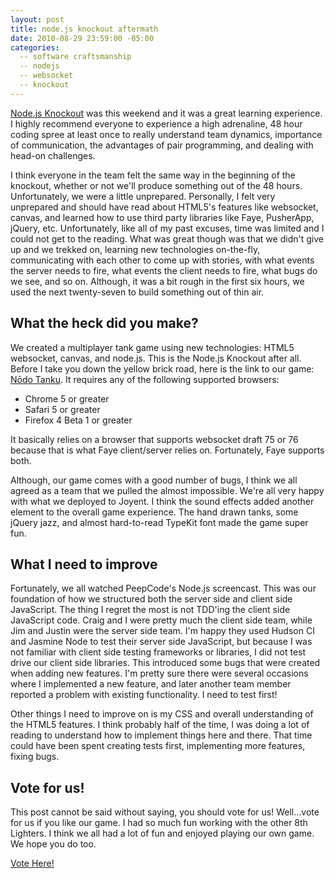 ```yaml
---
layout: post
title: node.js knockout aftermath
date: 2010-08-29 23:59:00 -05:00
categories:
  -- software craftsmanship
  -- nodejs
  -- websocket
  -- knockout
---
```


[Node.js Knockout](http://nodeknockout.com/) was this weekend and it was a great learning experience.  I highly recommend everyone to experience a high adrenaline, 48 hour coding spree at least once to really understand team dynamics, importance of communication, the advantages of pair programming, and dealing with head-on challenges.

I think everyone in the team felt the same way in the beginning of the knockout, whether or not we'll produce something out of the 48 hours.  Unfortunately, we were a little unprepared.  Personally, I felt very unprepared and should have read about HTML5's features like websocket, canvas, and learned how to use third party libraries like Faye, PusherApp, jQuery, etc.  Unfortunately, like all of my past excuses, time was limited and I could not get to the reading.  What was great though was that we didn't give up and we trekked on, learning new technologies on-the-fly, communicating with each other to come up with stories, with what events the server needs to fire, what events the client needs to fire, what bugs do we see, and so on.  Although, it was a bit rough in the first six hours, we used the next twenty-seven to build something out of thin air.

## What the heck did you make?

We created a multiplayer tank game using new technologies: HTML5 websocket, canvas, and node.js. This is the Node.js Knockout after all.  Before I take you down the yellow brick road, here is the link to our game: [Nōdo Tanku](http://ko-8thlight.no.de/).  It requires any of the following supported browsers:

* Chrome 5 or greater
* Safari 5 or greater
* Firefox 4 Beta 1 or greater

It basically relies on a browser that supports websocket draft 75 or 76 because that is what Faye client/server relies on.  Fortunately, Faye supports both.

Although, our game comes with a good number of bugs, I think we all agreed as a team that we pulled the almost impossible.  We're all very happy with what we deployed to Joyent.  I think the sound effects added another element to the overall game experience.  The hand drawn tanks, some jQuery jazz, and almost hard-to-read TypeKit font made the game super fun.

## What I need to improve

Fortunately, we all watched PeepCode's Node.js screencast.  This was our foundation of how we structured both the server side and client side JavaScript.  The thing I regret the most is not TDD'ing the client side JavaScript code.  Craig and I were pretty much the client side team, while Jim and Justin were the server side team.  I'm happy they used Hudson CI and Jasmine Node to test their server side JavaScript, but because I was not familiar with client side testing frameworks or libraries, I did not test drive our client side libraries.  This introduced some bugs that were created when adding new features.  I'm pretty sure there were several occasions where I implemented a new feature, and later another team member reported a problem with existing functionality.  I need to test first!

Other things I need to improve on is my CSS and overall understanding of the HTML5 features.  I think probably half of the time, I was doing a lot of reading to understand how to implement things here and there.  That time could have been spent creating tests first, implementing more features, fixing bugs.

## Vote for us!

This post cannot be said without saying, you should vote for us!  Well...vote for us if you like our game.  I had so much fun working with the other 8th Lighters.  I think we all had a lot of fun and enjoyed playing our own game.  We hope you do too.

[Vote Here!](http://nodeknockout.com/teams/8thlight)
